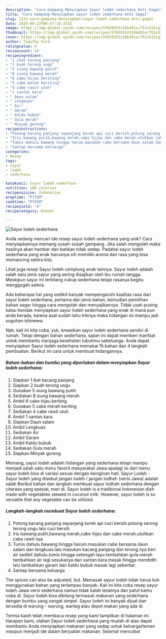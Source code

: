 ```yaml
---
description: "Cara Gampang Menyiapkan Sayur lodeh sederhana Anti Gagal"
title: "Cara Gampang Menyiapkan Sayur lodeh sederhana Anti Gagal"
slug: 1131-cara-gampang-menyiapkan-sayur-lodeh-sederhana-anti-gagal
date: 2020-09-23T06:57:14.333Z
image: https://img-global.cpcdn.com/recipes/5fb59353116bd91e/751x532cq70/sayur-lodeh-sederhana-foto-resep-utama.jpg
thumbnail: https://img-global.cpcdn.com/recipes/5fb59353116bd91e/751x532cq70/sayur-lodeh-sederhana-foto-resep-utama.jpg
cover: https://img-global.cpcdn.com/recipes/5fb59353116bd91e/751x532cq70/sayur-lodeh-sederhana-foto-resep-utama.jpg
author: Timothy Ford
ratingvalue: 4
reviewcount: 14
recipeingredient:
- "1 ikat kacang panjang"
- "2 buah terong ungu"
- "5 siung bawang putih"
- "8 siung bawang merah"
- "6 cabe hijau keriting"
- "5 cabe merah keriting"
- "4 cabe rawit utuh"
- "1 santan kara"
- " Daun salam"
- " Lengkuas"
- " Air"
- " Garam"
- " Kaldu bubuk"
- " Gula merah"
- " Minyak goreng"
recipeinstructions:
- "Potong kacang panjang sepanjang korek api cuci bersih.potong serong terong ungu lalu cuci bersih"
- "Iris bawang putih,bawang merah,cabe hijau dan cabe merah.utuhkan cabe rawit nya"
- "Tumis dahulu bawang hingga harum.masukan cabe bersama daun salam dan lengkuas.lalu masukan kacang panjang dan terong nya beri air sedikit dahulu.tumis hingga setengah layu.tambahkan gula merah tambahkan air lagi sesukanya dan santan kara.masak hingga mendidih lalu tambahkan garam dan kaldu bubuk masak lagi sebentar."
- "Santap bersama keluarga"
categories:
- Resep
tags:
- sayur
- lodeh
- sederhana

katakunci: sayur lodeh sederhana 
nutrition: 189 calories
recipecuisine: Indonesian
preptime: "PT33M"
cooktime: "PT45M"
recipeyield: "4"
recipecategory: Dinner

---
```



![Sayur lodeh sederhana](https://img-global.cpcdn.com/recipes/5fb59353116bd91e/751x532cq70/sayur-lodeh-sederhana-foto-resep-utama.jpg)

Anda sedang mencari ide resep sayur lodeh sederhana yang unik? Cara menyiapkannya memang susah-susah gampang. Jika salah mengolah maka hasilnya akan hambar dan bahkan tidak sedap. Padahal sayur lodeh sederhana yang enak harusnya sih memiliki aroma dan rasa yang bisa memancing selera kita.

Lihat juga resep Sayur lodeh cemplung enak lainnya. Sayur lodeh adalah salah satu jenis sayur yang sering disajikan oleh ibu rumah tangga. Meskipun sayur ini terbilang cukup sederhana tetapi rasanya begitu menggugah selera.

Ada beberapa hal yang sedikit banyak mempengaruhi kualitas rasa dari sayur lodeh sederhana, pertama dari jenis bahan, kemudian pemilihan bahan segar hingga cara mengolah dan menyajikannya. Tidak usah pusing kalau hendak menyiapkan sayur lodeh sederhana yang enak di mana pun anda berada, karena asal sudah tahu triknya maka hidangan ini mampu jadi suguhan istimewa.


Nah, kali ini kita coba, yuk, kreasikan sayur lodeh sederhana sendiri di rumah. Tetap dengan bahan sederhana, sajian ini dapat memberi manfaat untuk membantu menjaga kesehatan tubuhmu sekeluarga. Anda dapat menyiapkan Sayur lodeh sederhana memakai 15 bahan dan 4 langkah pembuatan. Berikut ini cara untuk membuat hidangannya.

<!--inarticleads1-->

##### Bahan-bahan dan bumbu yang diperlukan dalam menyiapkan Sayur lodeh sederhana:

1. Siapkan 1 ikat kacang panjang
1. Siapkan 2 buah terong ungu
1. Gunakan 5 siung bawang putih
1. Sediakan 8 siung bawang merah
1. Ambil 6 cabe hijau keriting
1. Gunakan 5 cabe merah keriting
1. Sediakan 4 cabe rawit utuh
1. Ambil 1 santan kara
1. Siapkan  Daun salam
1. Ambil  Lengkuas
1. Sediakan  Air
1. Ambil  Garam
1. Ambil  Kaldu bubuk
1. Sediakan  Gula merah
1. Siapkan  Minyak goreng


Memang, sayur lodeh adalah hidangan yang sederhana tetapi mampu menjadi salah satu menu favorit masyarakat Jawa apalagi isi dari menu sayur lodeh bisa di variasi sesuai dengan keinginan hati. Sayur Lodeh - Sayur lodeh yang disebut jangan lodeh / jangan lodheh (versi Jawa) adalah salah Berikut bahan dan langkah membuat sayur lodheh sederhana dengan citarasa yang spesial, mari di. Sayur lodeh is a traditional Indonesian dish made with vegetables stewed in coconut milk. However, sayur lodeh is so versatile that any vegetable can be utilized. 

<!--inarticleads2-->

##### Langkah-langkah membuat Sayur lodeh sederhana:

1. Potong kacang panjang sepanjang korek api cuci bersih.potong serong terong ungu lalu cuci bersih
1. Iris bawang putih,bawang merah,cabe hijau dan cabe merah.utuhkan cabe rawit nya
1. Tumis dahulu bawang hingga harum.masukan cabe bersama daun salam dan lengkuas.lalu masukan kacang panjang dan terong nya beri air sedikit dahulu.tumis hingga setengah layu.tambahkan gula merah tambahkan air lagi sesukanya dan santan kara.masak hingga mendidih lalu tambahkan garam dan kaldu bubuk masak lagi sebentar.
1. Santap bersama keluarga


The spices can also be adjusted, but. Memasak sayur lodeh tidak harus kok menggunakan bahan yang terlampau banyak. Kali ini kita coba resep sayur lodeh Jawa versi sederhana namun tidak kalah lezatnya dan patut kamu coba di. Sayur lodeh bisa dibilang termasuk makanan yang sederhana dengan bumbu yang sangat simpel. Sayur lodeh ini banyak dijual dan tersedia di warung - warung, warteg atau depot makan yang ada di. 

Terima kasih telah membaca resep yang kami tampilkan di halaman ini. Harapan kami, olahan Sayur lodeh sederhana yang mudah di atas dapat membantu Anda menyiapkan makanan yang sedap untuk keluarga/teman maupun menjadi ide dalam berjualan makanan. Selamat mencoba!
